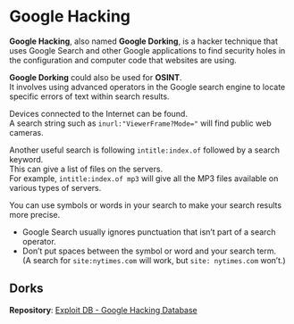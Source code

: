 # Google Hacking

**Google Hacking**, also named **Google Dorking**, is a hacker technique that uses Google Search and other Google applications to find security holes in the configuration and computer code that websites are using.

**Google Dorking** could also be used for **OSINT**. \
It involves using advanced operators in the Google search engine to locate specific errors of text within search results.

Devices connected to the Internet can be found.\
A search string such as `inurl:"ViewerFrame?Mode="` will find public web cameras.

Another useful search is following `intitle:index.of` followed by a search keyword.\
This can give a list of files on the servers.\
For example, `intitle:index.of mp3` will give all the MP3 files available on various types of servers.

You can use symbols or words in your search to make your search results more precise.

* Google Search usually ignores punctuation that isn’t part of a search operator.
* Don’t put spaces between the symbol or word and your search term.\
(A search for `site:nytimes.com` will work, but `site: nytimes.com` won’t.)

## Dorks

**Repository**: [Exploit DB - Google Hacking Database](https://www.exploit-db.com/google-hacking-database)

